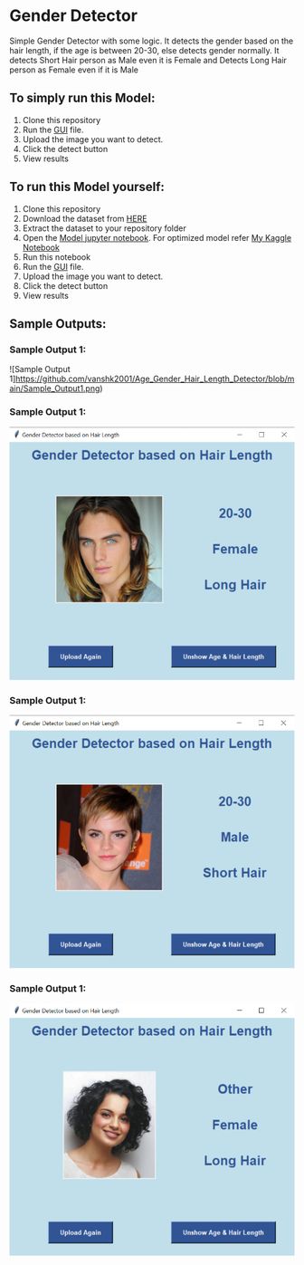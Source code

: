 # Gender Detector
Simple Gender Detector with some logic. It detects the gender based on the hair length, if the age is between 20-30, else detects gender normally.
It detects Short Hair person as Male even it is Female and Detects Long Hair person as Female even if it is Male
## To simply run this Model:
1. Clone this repository
2. Run the [GUI](https://github.com/vanshk2001/Age_Gender_Hair_Length_Detector/blob/main/Age_Gender_Hair_length_detctor_GUI.py) file.
3. Upload the image you want to detect.
4. Click the detect button
5. View results

## To run this Model yourself:
1. Clone this repository
2. Download the dataset from [HERE](https://disk.yandex.com/d/F1IBWls6DxKN8A)
3. Extract the dataset to your repository folder
4. Open the [Model jupyter notebook](https://github.com/vanshk2001/Age_Gender_Hair_Length_Detector/blob/main/Hair%20length%20Detector%20%26%20Age-Gender%20Detector.ipynb). For optimized model refer [My Kaggle Notebook](https://www.kaggle.com/code/vanshk2001/hair-length-detector)
5. Run this notebook
6. Run the [GUI](https://github.com/vanshk2001/Age_Gender_Hair_Length_Detector/blob/main/Age_Gender_Hair_length_detctor_GUI.py) file.
7. Upload the image you want to detect.
8. Click the detect button
9. View results

## Sample Outputs:
### Sample Output 1:
![Sample Output 1]https://github.com/vanshk2001/Age_Gender_Hair_Length_Detector/blob/main/Sample_Output1.png)
### Sample Output 1:
![Sample Output 2](https://github.com/vanshk2001/Age_Gender_Hair_Length_Detector/blob/main/Sample_Output2.png)
### Sample Output 1:
![Sample Output 3](https://github.com/vanshk2001/Age_Gender_Hair_Length_Detector/blob/main/Sample_Output3.png)
### Sample Output 1:
![Sample Output 4](https://github.com/vanshk2001/Age_Gender_Hair_Length_Detector/blob/main/Sample_Output4.png)
